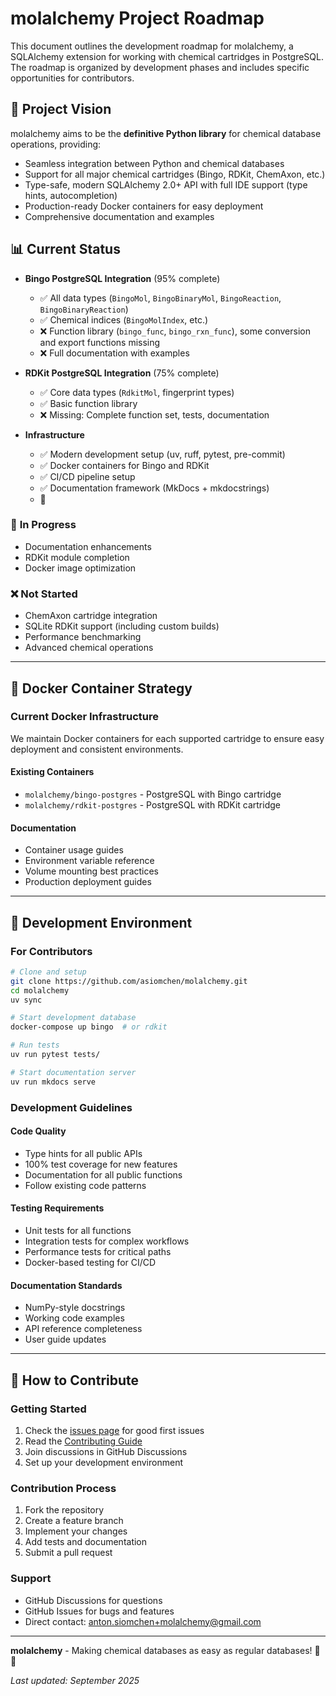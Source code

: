 # molalchemy Project Roadmap

This document outlines the development roadmap for molalchemy, a SQLAlchemy extension for working with chemical cartridges in PostgreSQL. The roadmap is organized by development phases and includes specific opportunities for contributors.

## 🎯 Project Vision

molalchemy aims to be the **definitive Python library** for chemical database operations, providing:
- Seamless integration between Python and chemical databases
- Support for all major chemical cartridges (Bingo, RDKit, ChemAxon, etc.)
- Type-safe, modern SQLAlchemy 2.0+ API with full IDE support (type hints, autocompletion)
- Production-ready Docker containers for easy deployment
- Comprehensive documentation and examples

## 📊 Current Status

- **Bingo PostgreSQL Integration** (95% complete)
  - ✅ All data types (`BingoMol`, `BingoBinaryMol`, `BingoReaction`, `BingoBinaryReaction`)
  - ✅ Chemical indices (`BingoMolIndex`, etc.)
  - ❌ Function library (`bingo_func`, `bingo_rxn_func`), some conversion and export functions missing
  - ❌ Full documentation with examples

- **RDKit PostgreSQL Integration** (75% complete)
  - ✅ Core data types (`RdkitMol`, fingerprint types)
  - ✅ Basic function library
  - ❌ Missing: Complete function set, tests, documentation

- **Infrastructure**
  - ✅ Modern development setup (uv, ruff, pytest, pre-commit)
  - ✅ Docker containers for Bingo and RDKit
  - ✅ CI/CD pipeline setup
  - ✅ Documentation framework (MkDocs + mkdocstrings)
  - 🚧

### 🚧 **In Progress**
- Documentation enhancements
- RDKit module completion
- Docker image optimization

### ❌ **Not Started**
- ChemAxon cartridge integration
- SQLite RDKit support (including custom builds)
- Performance benchmarking
- Advanced chemical operations

---

## 🐳 Docker Container Strategy

### **Current Docker Infrastructure**

We maintain Docker containers for each supported cartridge to ensure easy deployment and consistent environments.

#### **Existing Containers**
- `molalchemy/bingo-postgres` - PostgreSQL with Bingo cartridge
- `molalchemy/rdkit-postgres` - PostgreSQL with RDKit cartridge



#### **Documentation**
- Container usage guides
- Environment variable reference
- Volume mounting best practices
- Production deployment guides

---

## 🔧 Development Environment

### **For Contributors**

```bash
# Clone and setup
git clone https://github.com/asiomchen/molalchemy.git
cd molalchemy
uv sync

# Start development database
docker-compose up bingo  # or rdkit

# Run tests
uv run pytest tests/

# Start documentation server
uv run mkdocs serve
```

### **Development Guidelines**

#### **Code Quality**
- Type hints for all public APIs
- 100% test coverage for new features
- Documentation for all public functions
- Follow existing code patterns

#### **Testing Requirements**
- Unit tests for all functions
- Integration tests for complex workflows
- Performance tests for critical paths
- Docker-based testing for CI/CD

#### **Documentation Standards**
- NumPy-style docstrings
- Working code examples
- API reference completeness
- User guide updates

---

## 🤝 How to Contribute

### **Getting Started**
1. Check the [issues page](https://github.com/asiomchen/molalchemy/issues) for good first issues
2. Read the [Contributing Guide](contributing.md)
3. Join discussions in GitHub Discussions
4. Set up your development environment

### **Contribution Process**
1. Fork the repository
2. Create a feature branch
3. Implement your changes
4. Add tests and documentation
5. Submit a pull request

### **Support**
- GitHub Discussions for questions
- GitHub Issues for bugs and features
- Direct contact: anton.siomchen+molalchemy@gmail.com

---

**molalchemy** - Making chemical databases as easy as regular databases! 🧪✨

*Last updated: September 2025*